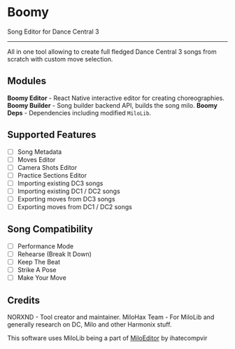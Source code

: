 # Boomy

Song Editor for Dance Central 3

---

All in one tool allowing to create full fledged Dance Central 3 songs from scratch with custom move selection.

## Modules

**Boomy Editor** - React Native interactive editor for creating choreographies.
**Boomy Builder** - Song builder backend API, builds the song milo.
**Boomy Deps** - Dependencies including modified `MiloLib`.

## Supported Features

-   [ ] Song Metadata
-   [ ] Moves Editor
-   [ ] Camera Shots Editor
-   [ ] Practice Sections Editor
-   [ ] Importing existing DC3 songs
-   [ ] Importing existing DC1 / DC2 songs
-   [ ] Exporting moves from DC3 songs
-   [ ] Exporting moves from DC1 / DC2 songs

## Song Compatibility

-   [ ] Performance Mode
-   [ ] Rehearse (Break It Down)
-   [ ] Keep The Beat
-   [ ] Strike A Pose
-   [ ] Make Your Move

## Credits

NORXND - Tool creator and maintainer.
MiloHax Team - For MiloLib and generally research on DC, Milo and other Harmonix stuff.

This software uses MiloLib being a part of [MiloEditor](https://github.com/ihatecompvir/MiloEditor) by ihatecompvir
